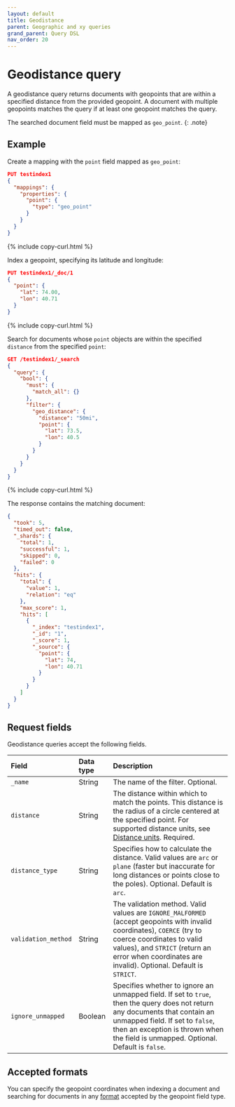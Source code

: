 ```yaml
---
layout: default
title: Geodistance
parent: Geographic and xy queries
grand_parent: Query DSL
nav_order: 20
---
```


# Geodistance query

A geodistance query returns documents with geopoints that are within a specified distance from the provided geopoint. A document with multiple geopoints matches the query if at least one geopoint matches the query.

The searched document field must be mapped as `geo_point`.
{: .note}

## Example

Create a mapping with the `point` field mapped as `geo_point`:

```json
PUT testindex1
{
  "mappings": {
    "properties": {
      "point": {
        "type": "geo_point"
      }
    }
  }
}
```
{% include copy-curl.html %}

Index a geopoint, specifying its latitude and longitude:

```json
PUT testindex1/_doc/1
{
  "point": { 
    "lat": 74.00,
    "lon": 40.71
  }
}
```
{% include copy-curl.html %}

Search for documents whose `point` objects are within the specified `distance` from the specified `point`:

```json
GET /testindex1/_search
{
  "query": {
    "bool": {
      "must": {
        "match_all": {}
      },
      "filter": {
        "geo_distance": {
          "distance": "50mi",
          "point": {
            "lat": 73.5,
            "lon": 40.5
          }
        }
      }
    }
  }
}
```
{% include copy-curl.html %}

The response contains the matching document:

```json
{
  "took": 5,
  "timed_out": false,
  "_shards": {
    "total": 1,
    "successful": 1,
    "skipped": 0,
    "failed": 0
  },
  "hits": {
    "total": {
      "value": 1,
      "relation": "eq"
    },
    "max_score": 1,
    "hits": [
      {
        "_index": "testindex1",
        "_id": "1",
        "_score": 1,
        "_source": {
          "point": {
            "lat": 74,
            "lon": 40.71
          }
        }
      }
    ]
  }
}
```

## Request fields

Geodistance queries accept the following fields.

Field | Data type | Description
:--- | :--- | :--- 
`_name` | String | The name of the filter. Optional.
`distance` | String | The distance within which to match the points. This distance is the radius of a circle centered at the specified point. For supported distance units, see [Distance units]({{site.url}}{{site.baseurl}}/api-reference/common-parameters/#distance-units). Required.
`distance_type` | String | Specifies how to calculate the distance. Valid values are `arc` or `plane` (faster but inaccurate for long distances or points close to the poles). Optional. Default is `arc`.
`validation_method` | String | The validation method. Valid values are `IGNORE_MALFORMED` (accept geopoints with invalid coordinates), `COERCE` (try to coerce coordinates to valid values), and `STRICT` (return an error when coordinates are invalid). Optional. Default is `STRICT`.
`ignore_unmapped` | Boolean | Specifies whether to ignore an unmapped field. If set to `true`, then the query does not return any documents that contain an unmapped field. If set to `false`, then an exception is thrown when the field is unmapped. Optional. Default is `false`.

## Accepted formats

You can specify the geopoint coordinates when indexing a document and searching for documents in any [format]({{site.url}}{{site.baseurl}}/opensearch/supported-field-types/geo-point#formats) accepted by the geopoint field type.  